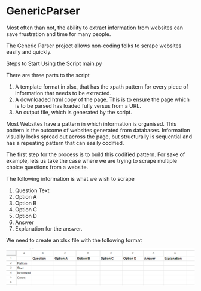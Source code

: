 # GenericParser

Most often than not, the ability to extract information from websites can save frustration and time for many people. 

The Generic Parser project allows non-coding folks to scrape websites easily and quickly. 

Steps to Start Using the Script main.py

There are three parts to the script
1) A template format in xlsx, that has the xpath pattern for every piece of information that needs to be extracted.
2) A downloaded html copy of the page. This is to ensure the page which is to be parsed has loaded fully versus from a URL.
3) An output file, which is generated by the script.

Most Websites have a pattern in which information is organised. This pattern is the outcome of websites generated from databases. Information visually looks spread out across the page, but structurally
is sequential and has a repeating pattern that can easily codified. 

The first step for the process is to build this codified pattern. For sake of example, lets us take the case where we are trying to scrape multiple choice questions from a website. 

The following information is what we wish to scrape
1) Question Text
2) Option A
3) Option B
4) Option C
5) Option D
6) Answer
7) Explanation for the answer.

We need to create an xlsx file with the following format

![Alt text](excel%20screenshot.png)
